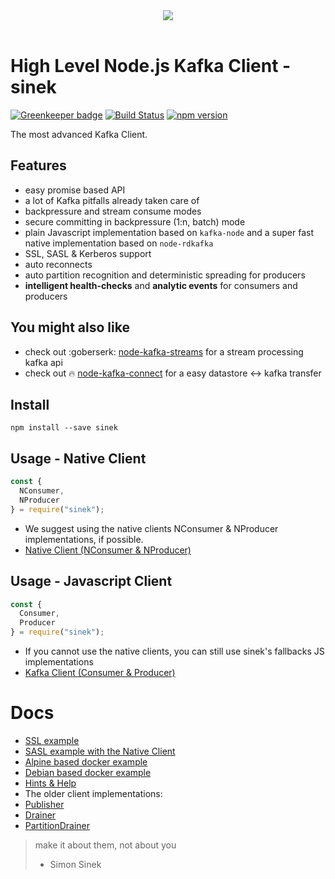 <center><img src="https://cdn1.teamhellfall.de/contentdelivery/8642e870-7555-473a-b549-c520bd85bc51.0861a88f-28cf-42b6-88c7-f2942e64cc79.png?dim=165x125" /></center><br/>

# High Level Node.js Kafka Client - sinek

[![Greenkeeper badge](https://badges.greenkeeper.io/nodefluent/node-sinek.svg)](https://greenkeeper.io/)
[![Build Status](https://travis-ci.org/nodefluent/node-sinek.svg?branch=master)](https://travis-ci.org/nodefluent/node-sinek)
[![npm version](https://badge.fury.io/js/sinek.svg)](https://badge.fury.io/js/sinek)

The most advanced Kafka Client.

## Features

* easy promise based API
* a lot of Kafka pitfalls already taken care of
* backpressure and stream consume modes
* secure committing in backpressure (1:n, batch) mode
* plain Javascript implementation based on `kafka-node` and a super fast native implementation based on `node-rdkafka`
* SSL, SASL & Kerberos support
* auto reconnects
* auto partition recognition and deterministic spreading for producers
* **intelligent health-checks** and **analytic events** for consumers and producers

## You might also like

* check out :goberserk: [node-kafka-streams](https://github.com/nodefluent/kafka-streams) for a stream processing kafka api
* check out :fire: [node-kafka-connect](https://github.com/nodefluent/kafka-connect) for a easy datastore <-> kafka transfer

## Install

```shell
npm install --save sinek
```

## Usage - Native Client

```javascript
const {
  NConsumer,
  NProducer
} = require("sinek");
```

* We suggest using the native clients NConsumer & NProducer implementations, if possible.
* [Native Client (NConsumer & NProducer)](lib/librdkafka/README.md)

## Usage - Javascript Client

```javascript
const {
  Consumer,
  Producer
} = require("sinek");
```

* If you cannot use the native clients, you can still use sinek's fallbacks JS implementations
* [Kafka Client (Consumer & Producer)](lib/connect/README.md)

# Docs

* [SSL example](ssl-example/)
* [SASL example with the Native Client](sasl-ssl-example/)
* [Alpine based docker example](kafka-setup/alpine.Dockerfile)
* [Debian based docker example](kafka-setup/debian.Dockerfile)
* [Hints & Help](docs/hints.md)
* The older client implementations:
* [Publisher](docs/publisher.md)
* [Drainer](docs/drainer.md)
* [PartitionDrainer](docs/partition-drainer.md)

> make it about them, not about you
> - Simon Sinek
